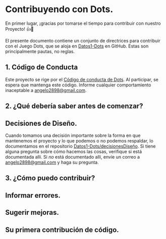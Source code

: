 # Contribuyendo con Dots.

En primer lugar, ¡gracias por tomarse el tiempo para contribuir con nuestro Proyecto! :+1::tada:  

El presente documento contiene un conjunto de directrices para contribuir con el Juego Dots, que se aloja en 
[Datos1-Dots](https://github.com/DotsCE1103/Proyecto1_Dots) en GitHub.  Estas son principalmente pautas, no reglas. 

## 1. Código de Conducta

Este proyecto se rige por el [Código de conducta de Dots](https://github.com/DotsCE1103/Proyecto1_Dots/blob/master/CODE_OF_CONDUCT.md). Al participar, se espera que mantenga este código.
Informe cualquier comportamiento inaceptable a [angelo2898@gmail.com](mailto:angelo2898@gmail.com).

## 2. ¿Qué debería saber antes de comenzar?


## Decisiones de Diseño.
Cuando tomamos una decisión importante sobre la forma en que mantenemos el proyecto y lo que podemos o no podemos respaldar,
lo documentamos en el repositorio [Datos1-Dots/decisionesDiseño](https://github.com/DotsCE1103/Proyecto1_Dots/blob/master/design-decisions). Si tiene alguna pregunta sobre cómo hacemos las cosas, verifique si está documentada allí. Si *no* está documentado allí, 
envíe un correo a  [angelo2898@gmail.com](mailto:angelo2898@gmail.com) y haga su pregunta.

## 3. ¿Cómo puedo contribuir?


## Informar errores.
## Sugerir mejoras.
## Su primera contribución de código.
